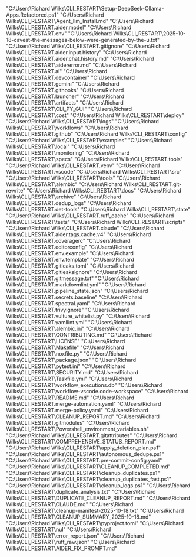 "C:\Users\Richard Wilks\CLI_RESTART\Setup-DeepSeek-Ollama-Apps.Refactored.ps1"
"C:\Users\Richard Wilks\CLI_RESTART\Agent_llm_Install.md"
"C:\Users\Richard Wilks\CLI_RESTART\.aider.model"
"C:\Users\Richard Wilks\CLI_RESTART\.env"
"C:\Users\Richard Wilks\CLI_RESTART\2025-10-18-caveat-the-messages-below-were-generated-by-the-u.txt"
"C:\Users\Richard Wilks\CLI_RESTART\.gitignore"
"C:\Users\Richard Wilks\CLI_RESTART\.aider.input.history"
"C:\Users\Richard Wilks\CLI_RESTART\.aider.chat.history.md"
"C:\Users\Richard Wilks\CLI_RESTART\aidererror.md"
"C:\Users\Richard Wilks\CLI_RESTART\.ai"
"C:\Users\Richard Wilks\CLI_RESTART\.devcontainer"
"C:\Users\Richard Wilks\CLI_RESTART\.gemini"
"C:\Users\Richard Wilks\CLI_RESTART\.githooks"
"C:\Users\Richard Wilks\CLI_RESTART\.launcher"
"C:\Users\Richard Wilks\CLI_RESTART\artifacts"
"C:\Users\Richard Wilks\CLI_RESTART\CLI_PY_GUI"
"C:\Users\Richard Wilks\CLI_RESTART\cost"
"C:\Users\Richard Wilks\CLI_RESTART\deploy"
"C:\Users\Richard Wilks\CLI_RESTART\logs"
"C:\Users\Richard Wilks\CLI_RESTART\workflows"
"C:\Users\Richard Wilks\CLI_RESTART\.github"
"C:\Users\Richard Wilks\CLI_RESTART\config"
"C:\Users\Richard Wilks\CLI_RESTART\examples"
"C:\Users\Richard Wilks\CLI_RESTART\local"
"C:\Users\Richard Wilks\CLI_RESTART\monitoring"
"C:\Users\Richard Wilks\CLI_RESTART\specs"
"C:\Users\Richard Wilks\CLI_RESTART\.tools"
"C:\Users\Richard Wilks\CLI_RESTART\.venv"
"C:\Users\Richard Wilks\CLI_RESTART\.vscode"
"C:\Users\Richard Wilks\CLI_RESTART\src"
"C:\Users\Richard Wilks\CLI_RESTART\tools"
"C:\Users\Richard Wilks\CLI_RESTART\alembic"
"C:\Users\Richard Wilks\CLI_RESTART\.git-rewrite"
"C:\Users\Richard Wilks\CLI_RESTART\docs"
"C:\Users\Richard Wilks\CLI_RESTART\archive"
"C:\Users\Richard Wilks\CLI_RESTART\.dedup_logs"
"C:\Users\Richard Wilks\CLI_RESTART\.det-tools"
"C:\Users\Richard Wilks\CLI_RESTART\state"
"C:\Users\Richard Wilks\CLI_RESTART\.ruff_cache"
"C:\Users\Richard Wilks\CLI_RESTART\tests"
"C:\Users\Richard Wilks\CLI_RESTART\scripts"
"C:\Users\Richard Wilks\CLI_RESTART\.claude"
"C:\Users\Richard Wilks\CLI_RESTART\.aider.tags.cache.v4"
"C:\Users\Richard Wilks\CLI_RESTART\.coveragerc"
"C:\Users\Richard Wilks\CLI_RESTART\.editorconfig"
"C:\Users\Richard Wilks\CLI_RESTART\.env.example"
"C:\Users\Richard Wilks\CLI_RESTART\.env.template"
"C:\Users\Richard Wilks\CLI_RESTART\.gitleaks.toml"
"C:\Users\Richard Wilks\CLI_RESTART\.gitleaksignore"
"C:\Users\Richard Wilks\CLI_RESTART\.gitmessage.txt"
"C:\Users\Richard Wilks\CLI_RESTART\.markdownlint.yml"
"C:\Users\Richard Wilks\CLI_RESTART\.pipeline_state.json"
"C:\Users\Richard Wilks\CLI_RESTART\.secrets.baseline"
"C:\Users\Richard Wilks\CLI_RESTART\.spectral.yaml"
"C:\Users\Richard Wilks\CLI_RESTART\.trivyignore"
"C:\Users\Richard Wilks\CLI_RESTART\.vulture_whitelist.py"
"C:\Users\Richard Wilks\CLI_RESTART\.yamllint.yml"
"C:\Users\Richard Wilks\CLI_RESTART\alembic.ini"
"C:\Users\Richard Wilks\CLI_RESTART\CONTRIBUTING.md"
"C:\Users\Richard Wilks\CLI_RESTART\LICENSE"
"C:\Users\Richard Wilks\CLI_RESTART\Makefile"
"C:\Users\Richard Wilks\CLI_RESTART\noxfile.py"
"C:\Users\Richard Wilks\CLI_RESTART\package.json"
"C:\Users\Richard Wilks\CLI_RESTART\pytest.ini"
"C:\Users\Richard Wilks\CLI_RESTART\SECURITY.md"
"C:\Users\Richard Wilks\CLI_RESTART\Taskfile.yml"
"C:\Users\Richard Wilks\CLI_RESTART\workflow_executions.db"
"C:\Users\Richard Wilks\CLI_RESTART\workflow-vscode.code-workspace"
"C:\Users\Richard Wilks\CLI_RESTART\README.md"
"C:\Users\Richard Wilks\CLI_RESTART\.merge-automation.yaml"
"C:\Users\Richard Wilks\CLI_RESTART\.merge-policy.yaml"
"C:\Users\Richard Wilks\CLI_RESTART\CLEANUP_REPORT.md"
"C:\Users\Richard Wilks\CLI_RESTART\.gitmodules"
"C:\Users\Richard Wilks\CLI_RESTART\Powershell_environment_variables.sh"
"C:\Users\Richard Wilks\CLI_RESTART\.gitattributes"
"C:\Users\Richard Wilks\CLI_RESTART\COMPREHENSIVE_STATUS_REPORT.md"
"C:\Users\Richard Wilks\CLI_RESTART\apply_deletion_plan.ps1"
"C:\Users\Richard Wilks\CLI_RESTART\autonomous_dedupe.ps1"
"C:\Users\Richard Wilks\CLI_RESTART\.pre-commit-config.yaml"
"C:\Users\Richard Wilks\CLI_RESTART\CLEANUP_COMPLETED.md"
"C:\Users\Richard Wilks\CLI_RESTART\cleanup_duplicates.ps1"
"C:\Users\Richard Wilks\CLI_RESTART\cleanup_duplicates_fast.ps1"
"C:\Users\Richard Wilks\CLI_RESTART\cleanup_logs.ps1"
"C:\Users\Richard Wilks\CLI_RESTART\duplicate_analysis.txt"
"C:\Users\Richard Wilks\CLI_RESTART\DUPLICATE_CLEANUP_REPORT.md"
"C:\Users\Richard Wilks\CLI_RESTART\CLAUDE.md"
"C:\Users\Richard Wilks\CLI_RESTART\cleanup-manifest-2025-10-18.txt"
"C:\Users\Richard Wilks\CLI_RESTART\CLEANUP_SUMMARY_2025-10-18.md"
"C:\Users\Richard Wilks\CLI_RESTART\pyproject.toml"
"C:\Users\Richard Wilks\CLI_RESTART\nul"
"C:\Users\Richard Wilks\CLI_RESTART\error_report.json"
"C:\Users\Richard Wilks\CLI_RESTART\ruff_raw.json"
"C:\Users\Richard Wilks\CLI_RESTART\AIDER_FIX_PROMPT.md"